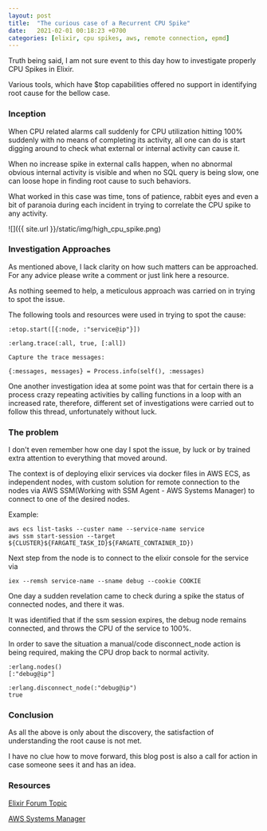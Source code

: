 ```yaml
---
layout: post
title:  "The curious case of a Recurrent CPU Spike"
date:   2021-02-01 00:18:23 +0700
categories: [elixir, cpu spikes, aws, remote connection, epmd]
---
```


Truth being said, I am not sure event to this day how to investigate properly CPU Spikes in Elixir.

Various tools, which have $top capabilities offered no support in identifying root cause for the bellow case.

### Inception

When CPU related alarms call suddenly for CPU utilization hitting 100% suddenly with no means of completing its activity, all one can do is start digging around to check what external or internal activity can cause it.

When no increase spike in external calls happen, when no abnormal obvious internal activity is visible and when no SQL query is being slow, one can loose hope in finding root cause to such behaviors.  

What worked in this case was time, tons of patience, rabbit eyes and even a bit of paranoia during each incident in trying to correlate the CPU spike to any activity.


 ![]({{ site.url }}/static/img/high_cpu_spike.png) 


### Investigation Approaches

As mentioned above, I lack clarity on how such matters can be approached. For any advice please write a comment or just link here a resource.

As nothing seemed to help, a meticulous approach was carried on in trying to spot the issue.

The following tools and resources were used in trying to spot the cause:

   ```
   :etop.start([{:node, :"service@ip"}])

   :erlang.trace(:all, true, [:all])

   Capture the trace messages:

   {:messages, messages} = Process.info(self(), :messages)

   ```

One another investigation idea at some point was that for certain there is a process crazy repeating activities by calling functions in a loop with an increased rate, therefore, different set of investigations were carried out to follow this thread, unfortunately without luck.

### The problem

I don't even remember how one day I spot the issue, by luck or by trained extra attention to everything that moved around. 

The context is of deploying elixir services via docker files in AWS ECS, as independent nodes, with custom solution for remote connection to the nodes via AWS SSM(Working with SSM Agent - AWS Systems Manager) to connect to one of the desired nodes.

Example: 

   ```
   aws ecs list-tasks --custer name --service-name service
   aws ssm start-session --target ${CLUSTER}${FARGATE_TASK_ID}${FARGATE_CONTAINER_ID})
   ```

Next step from the node is to connect to the elixir console for the service via 

   ```
   iex --remsh service-name --sname debug --cookie COOKIE
   ```

One day a sudden revelation came to check during a spike the status of connected nodes, and there it was.

It was identified that if the ssm session expires, the debug node remains connected, and throws the CPU of the service to 100%.

In order to save the situation a manual/code disconnect_node action is being required, making the CPU drop back to normal activity.

   ```
   :erlang.nodes()
   [:"debug@ip"]

   :erlang.disconnect_node(:"debug@ip")
   true
   ```

### Conclusion

As all the above is only about the discovery, the satisfaction of understanding the root cause is not met. 

I have no clue how to move forward, this blog post is also a call for action in case someone sees it and has an idea.


### Resources

[Elixir Forum Topic](https://elixirforum.com/t/expired-ssm-agent-session-where-a-debug-node-is-connected-via-iex-remsh-does-not-disconnect-automatically-the-node-leaving-nodes-state-inconsistent-bonus-cpu-on-service-node-spikes-instantly-to-100/38990) 

[AWS Systems Manager](https://docs.aws.amazon.com/systems-manager/latest/userguide/ssm-agent.html)
